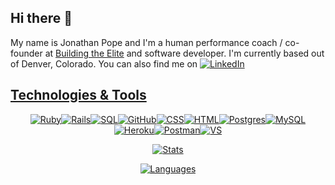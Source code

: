 ## Hi there 👋

My name is Jonathan Pope and I'm a human performance coach / co-founder at [Building the Elite](https://buildingtheelite.com/) and software developer. I'm currently based out of Denver, Colorado. You can also find me on  <a href="https://www.linkedin.com/in/jonathan-m-pope/" rel="LinkedIn Profile">![LinkedIn](https://img.shields.io/badge/LinkedIn-0077B5?style=for-the-badge&logo=linkedin&logoColor=white)

## Technologies & Tools
  
<div align="center">
  
![Ruby](https://img.shields.io/badge/Ruby-CC342D?style=for-the-badge&logo=ruby&logoColor=white)![Rails](https://img.shields.io/badge/Ruby_on_Rails-CC0000?style=for-the-badge&logo=ruby-on-rails&logoColor=white)![SQL](https://img.shields.io/badge/GIT-E44C30?style=for-the-badge&logo=git&logoColor=white)![GitHub](https://img.shields.io/badge/GitHub-100000?style=for-the-badge&logo=github&logoColor=white)![CSS](https://img.shields.io/badge/CSS3-1572B6?style=for-the-badge&logo=css3&logoColor=white)![HTML](https://img.shields.io/badge/HTML5-E34F26?style=for-the-badge&logo=html5&logoColor=white)![Postgres](https://img.shields.io/badge/PostgreSQL-316192?style=for-the-badge&logo=postgresql&logoColor=white)![MySQL](https://img.shields.io/badge/MySQL-005C84?style=for-the-badge&logo=mysql&logoColor=white)![Heroku](https://img.shields.io/badge/Heroku-430098?style=for-the-badge&logo=heroku&logoColor=white)![Postman](https://img.shields.io/badge/Postman-FF6C37?style=for-the-badge&logo=Postman&logoColor=white)![VS](https://img.shields.io/badge/Visual_Studio_Code-0078D4?style=for-the-badge&logo=visual%20studio%20code&logoColor=white)

![Stats](https://github-readme-stats.vercel.app/api?username=jonathanmpope)
  
![Languages](https://github-readme-stats.vercel.app/api/top-langs/?username=jonathanmpope)

 </div>
